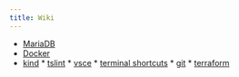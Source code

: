 ```yaml
---
title: Wiki
---
```


* [MariaDB](MariaDB)
* [Docker](Docker)
* [kind](kind)
* [tslint](tslint)
* [vsce](vsce)
* [terminal shortcuts](terminal-shortcuts)
* [git](git)
* [terraform](terraform)